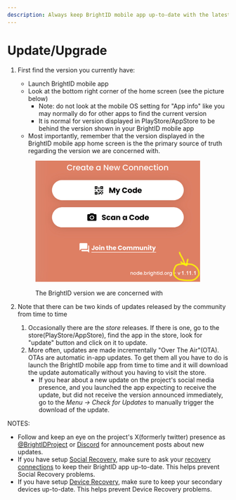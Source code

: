 ```yaml
---
description: Always keep BrightID mobile app up-to-date with the latest version
---
```


# Update/Upgrade

1.  First find the version you currently have:

    * Launch BrightID mobile app
    * Look at the bottom right corner of the home screen (see the picture below)
      * Note: do not look at the mobile OS setting for "App info" like you may normally do for other apps to find the current version
      * It is normal for version displayed in PlayStore/AppStore to be behind the version shown in your BrightID mobile app
    * Most importantly, remember that the version displayed in the BrightID mobile app home screen is the the primary source of truth regarding the version we are concerned with.



    <div align="left">

    <figure><img src="../.gitbook/assets/IMG_B62DF5773B6D-1 (1).jpeg" alt="" width="375"><figcaption><p>The BrightID version we are concerned with</p></figcaption></figure>

    </div>
2. Note that there can be two kinds of updates released by the community from time to time
   1. Occasionally there are the _store_ releases. If there is one, go to the store(PlayStore/AppStore), find the app in the store, look for "update" button and click on it to update.
   2. More often, updates are made incrementally "Over The Air"(OTA). OTAs are automatic in-app updates. To get them all you have to do is launch the BrightID mobile app from time to time and it will download the update automatically without you having to visit the store.
      * If you hear about a new update on the project's social media presence, and you launched the app expecting to receive the update, but did not receive the version announced immediately, go to the _Menu -> Check for Updates_ to manually trigger the download of the update.

NOTES:

* Follow and keep an eye on the project's X(formerly twitter) presence as [@BrightIDProject](https://twitter.com/BrightIDProject) or [Discord](https://discord.com/servers/brightid-596752664906432522) for announcement posts about new updates.
* If you have setup [Social Recovery](recover-move/social-recovery/), make sure to ask your [recovery connections](recover-move/social-recovery/#who-should-be-your-recovery-connections) to keep their BrightID app up-to-date. This helps prevent Social Recovery problems.
* If you have setup [Device Recovery](recover-move/device-recovery.md), make sure to keep your secondary devices up-to-date. This helps prevent Device Recovery problems.
